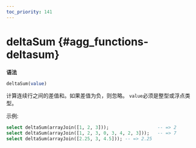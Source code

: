 ```yaml
---
toc_priority: 141
---
```


# deltaSum {#agg_functions-deltasum}

**语法**

``` sql
deltaSum(value)
```

计算连续行之间的差值和。如果差值为负，则忽略。
`value`必须是整型或浮点类型。

示例:

```sql
select deltaSum(arrayJoin([1, 2, 3]));                  -- => 2
select deltaSum(arrayJoin([1, 2, 3, 0, 3, 4, 2, 3]));   -- => 7
select deltaSum(arrayJoin([2.25, 3, 4.5])); -- => 2.25
```

